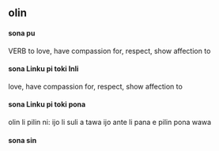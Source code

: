 ## olin

#### sona pu

VERB to love, have compassion for, respect, show affection to

#### sona Linku pi toki Inli

love, have compassion for, respect, show affection to

#### sona Linku pi toki pona

olin li pilin ni: ijo li suli a tawa ijo ante li pana e pilin pona wawa

#### sona sin

